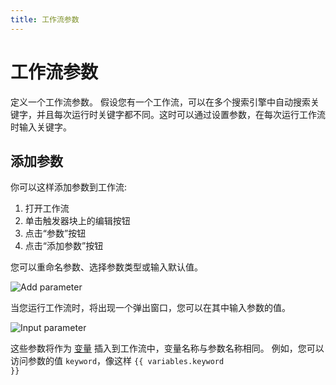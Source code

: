 ```yaml
---
title: 工作流参数
---
```


# 工作流参数
定义一个工作流参数。
假设您有一个工作流，可以在多个搜索引擎中自动搜索关键字，并且每次运行时关键字都不同。这时可以通过设置参数，在每次运行工作流时输入关键字。

## 添加参数

你可以这样添加参数到工作流:

1. 打开工作流
2. 单击触发器块上的编辑按钮
3. 点击“参数”按钮
4. 点击“添加参数”按钮

您可以重命名参数、选择参数类型或输入默认值。

![Add parameter](https://res.cloudinary.com/chat-story/image/upload/v1666079866/automa/chrome_1VtcrxMGH7_d7puxa.png)

当您运行工作流时，将出现一个弹出窗口，您可以在其中输入参数的值。

![Input parameter](https://res.cloudinary.com/chat-story/image/upload/v1666080277/automa/chrome_7p2d3nvu9w_funwit.png)

这些参数将作为 [变量](./variables.md) 插入到工作流中，变量名称与参数名称相同。 例如，您可以访问参数的值 `keyword`，像这样 <code v-pre>{{ variables.keyword }}</code>
